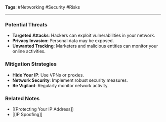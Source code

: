 **Tags**: #Networking #Security #Risks

---

### Potential Threats

- **Targeted Attacks**: Hackers can exploit vulnerabilities in your network.
- **Privacy Invasion**: Personal data may be exposed.
- **Unwanted Tracking**: Marketers and malicious entities can monitor your online activities.

### Mitigation Strategies

- **Hide Your IP**: Use VPNs or proxies.
- **Network Security**: Implement robust security measures.
- **Be Vigilant**: Regularly monitor network activity.

### Related Notes

- [[Protecting Your IP Address]]
- [[IP Spoofing]]